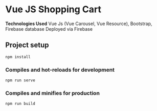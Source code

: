 # Vue JS Shopping Cart
**Technologies Used**
Vue Js (Vue Carousel, Vue Resource), Bootstrap, Firebase database
Deployed via Firebase


## Project setup
```
npm install
```

### Compiles and hot-reloads for development
```
npm run serve
```

### Compiles and minifies for production
```
npm run build
```


